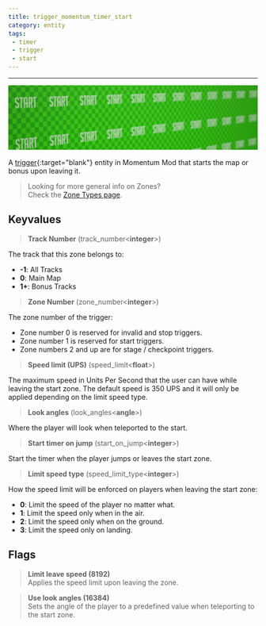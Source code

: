 ```yaml
---
title: trigger_momentum_timer_start
category: entity
tags:
 - timer
 - trigger
 - start
---
```


----
![Start tool texture](/assets/images/trigger_momentum_timer_start/start.jpg)
  
A [trigger](https://developer.valvesoftware.com/wiki/Triggers){:target="blank"} entity in Momentum Mod that starts the map or bonus upon leaving it.
  
> Looking for more general info on Zones?   
> Check the [Zone Types page](/guide/zone-types/).

## Keyvalues

>**Track Number** (track_number&lt;**integer**&gt;)

The track that this zone belongs to: 

 - **-1**: All Tracks
 - **0**: Main Map
 - **1+**: Bonus Tracks

 >**Zone Number** (zone_number&lt;**integer**&gt;)

 The zone number of the trigger: 

 - Zone number 0 is reserved for invalid and stop triggers.
 - Zone number 1 is reserved for start triggers.
 - Zone numbers 2 and up are for stage / checkpoint triggers.

 >**Speed limit (UPS)** (speed_limit&lt;**float**&gt;)

 The maximum speed in Units Per Second that the user can have while leaving the start zone. The default speed is 350 UPS and it will only be applied depending on the limit speed type.

 >**Look angles** (look_angles&lt;**angle**&gt;)

 Where the player will look when teleported to the start.

 >**Start timer on jump** (start_on_jump&lt;**integer**&gt;)

 Start the timer when the player jumps or leaves the start zone.

 >**Limit speed type** (speed_limit_type&lt;**integer**&gt;)

 How the speed limit will be enforced on players when leaving the start zone:

 - **0**: Limit the speed of the player no matter what.
 - **1**: Limit the speed only when in the air.
 - **2**: Limit the speed only when on the ground.
 - **3**: Limit the speed only on landing.

## Flags

>**Limit leave speed (8192)**  
Applies the speed limit upon leaving the zone.

>**Use look angles (16384)**  
Sets the angle of the player to a predefined value when teleporting to the start zone.


